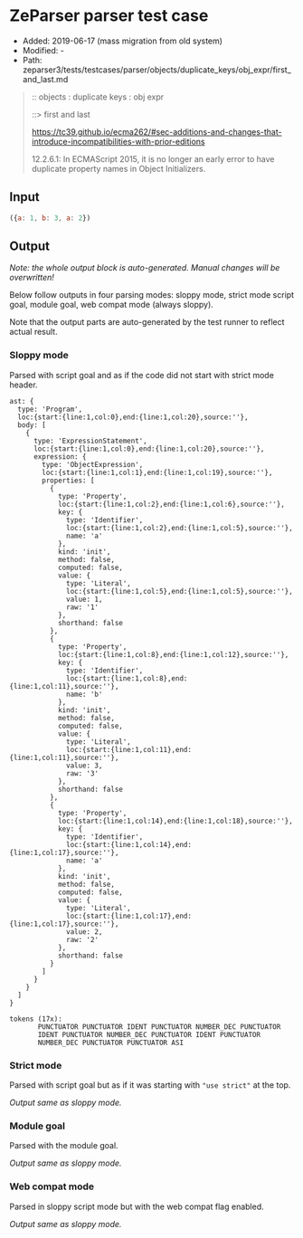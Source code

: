 # ZeParser parser test case

- Added: 2019-06-17 (mass migration from old system)
- Modified: -
- Path: zeparser3/tests/testcases/parser/objects/duplicate_keys/obj_expr/first_and_last.md

> :: objects : duplicate keys : obj expr
>
> ::> first and last
> 
> https://tc39.github.io/ecma262/#sec-additions-and-changes-that-introduce-incompatibilities-with-prior-editions
> 
> 12.2.6.1: In ECMAScript 2015, it is no longer an early error to have duplicate property names in Object Initializers.

## Input

`````js
({a: 1, b: 3, a: 2})
`````

## Output

_Note: the whole output block is auto-generated. Manual changes will be overwritten!_

Below follow outputs in four parsing modes: sloppy mode, strict mode script goal, module goal, web compat mode (always sloppy).

Note that the output parts are auto-generated by the test runner to reflect actual result.

### Sloppy mode

Parsed with script goal and as if the code did not start with strict mode header.

`````
ast: {
  type: 'Program',
  loc:{start:{line:1,col:0},end:{line:1,col:20},source:''},
  body: [
    {
      type: 'ExpressionStatement',
      loc:{start:{line:1,col:0},end:{line:1,col:20},source:''},
      expression: {
        type: 'ObjectExpression',
        loc:{start:{line:1,col:1},end:{line:1,col:19},source:''},
        properties: [
          {
            type: 'Property',
            loc:{start:{line:1,col:2},end:{line:1,col:6},source:''},
            key: {
              type: 'Identifier',
              loc:{start:{line:1,col:2},end:{line:1,col:5},source:''},
              name: 'a'
            },
            kind: 'init',
            method: false,
            computed: false,
            value: {
              type: 'Literal',
              loc:{start:{line:1,col:5},end:{line:1,col:5},source:''},
              value: 1,
              raw: '1'
            },
            shorthand: false
          },
          {
            type: 'Property',
            loc:{start:{line:1,col:8},end:{line:1,col:12},source:''},
            key: {
              type: 'Identifier',
              loc:{start:{line:1,col:8},end:{line:1,col:11},source:''},
              name: 'b'
            },
            kind: 'init',
            method: false,
            computed: false,
            value: {
              type: 'Literal',
              loc:{start:{line:1,col:11},end:{line:1,col:11},source:''},
              value: 3,
              raw: '3'
            },
            shorthand: false
          },
          {
            type: 'Property',
            loc:{start:{line:1,col:14},end:{line:1,col:18},source:''},
            key: {
              type: 'Identifier',
              loc:{start:{line:1,col:14},end:{line:1,col:17},source:''},
              name: 'a'
            },
            kind: 'init',
            method: false,
            computed: false,
            value: {
              type: 'Literal',
              loc:{start:{line:1,col:17},end:{line:1,col:17},source:''},
              value: 2,
              raw: '2'
            },
            shorthand: false
          }
        ]
      }
    }
  ]
}

tokens (17x):
       PUNCTUATOR PUNCTUATOR IDENT PUNCTUATOR NUMBER_DEC PUNCTUATOR
       IDENT PUNCTUATOR NUMBER_DEC PUNCTUATOR IDENT PUNCTUATOR
       NUMBER_DEC PUNCTUATOR PUNCTUATOR ASI
`````

### Strict mode

Parsed with script goal but as if it was starting with `"use strict"` at the top.

_Output same as sloppy mode._

### Module goal

Parsed with the module goal.

_Output same as sloppy mode._

### Web compat mode

Parsed in sloppy script mode but with the web compat flag enabled.

_Output same as sloppy mode._
